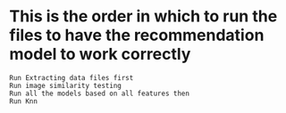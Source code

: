 # This is the order in which to run the files to have the recommendation model to work correctly

    Run Extracting data files first
    Run image similarity testing
    Run all the models based on all features then
    Run Knn
